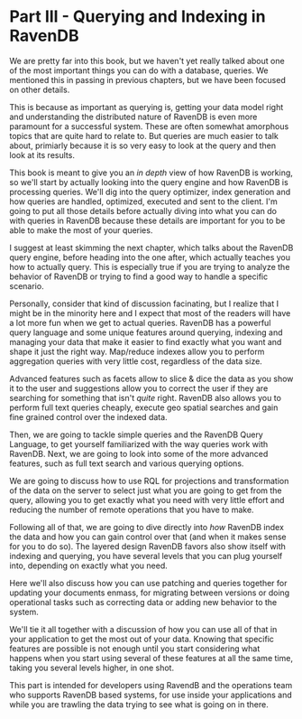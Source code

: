 
# Part III - Querying and Indexing in RavenDB

[Querying and Indexing]: #indexing

We are pretty far into this book, but we haven't yet really talked about one of the most important things you can do with a 
database, queries. We mentioned this in passing in previous chapters, but we have been focused on other details. 

This is because as important as querying is, getting your data model right and understanding the distributed nature of RavenDB
is even more paramount for a successful system. These are often somewhat amorphous topics that are quite hard to relate to. But 
queries are much easier to talk about, primiarly because it is so very easy to look at the query and then look at its results.

This book is meant to give you an _in depth_ view of how RavenDB is working, so we'll start by actually looking into the query
engine and how RavenDB is processing queries. We'll dig into the query optimizer, index generation and how queries are handled,
optimized, executed and sent to the client. I'm going to put all those details before actually diving into what you can do with 
queries in RavenDB because these details are important for you to be able to make the most of your queries. 

I suggest at least skimming the next chapter, which talks about the RavenDB query engine, before heading into the one after, which
actually teaches you how to actually query. This is especially true if you are trying to analyze the behavior of RavenDB or trying
to find a good way to handle a specific scenario.

Personally, consider that kind of discussion facinating, but I realize that I might be in the minority here and I expect that most
of the readers will have a lot more fun when we get to actual queries. RavenDB has a powerful query language and some unique features
around querying, indexing and managing your data that make it easier to find exactly what you want and shape it just the right
way. Map/reduce indexes allow you to perform aggregation queries with very little cost, regardless of the data size. 

Advanced features such as facets allow to slice & dice the data as you show it to the user and suggestions allow you to correct the user
if they are searching for something that isn't _quite_ right.
RavenDB also allows you to perform full text queries cheaply, execute geo spatial searches and gain fine grained control over the indexed
data.

Then, we are going to tackle simple queries and the RavenDB Query Language, to get yourself
familiarized with the way queries work with RavenDB. Next, we are going to look into some of the more advanced features, such as full
text search and various querying options.

We are going to discuss how to use RQL for projections and transformation of the data on the server to select just what you 
are going to get from the query, allowing you to get exactly what you need with very little effort and reducing the number of remote 
operations that you have to make. 

Following all of that, we are going to dive directly into _how_ RavenDB index the data and how you can gain control over that (and when
it makes sense for you to do so). The layered design RavenDB favors also show itself with indexing and querying, you have several 
levels that you can plug yourself into, depending on exactly what you need.

Here we'll also discuss how you can use patching and queries together for updating your documents enmass, for migrating between versions or 
doing operational tasks such as correcting data or adding new behavior to the system. 

We'll tie it all together with a discussion of how you can use all of that in your application to get the most out of your data. Knowing
that specific features are possible is not enough until you start considering what happens when you start using several of these features
at all the same time, taking you several levels higher, in one shot.

This part is intended for developers using RavendB and the operations team who supports RavenDB based systems, for use inside your 
applications and while you are trawling the data trying to see what is going on in there.

